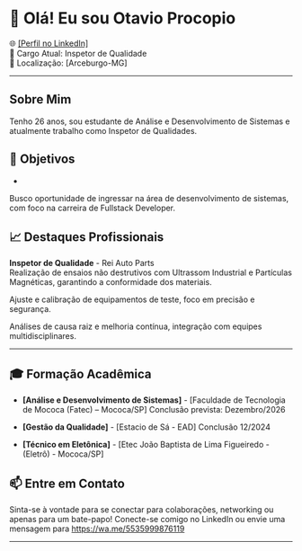# 👋 Olá! Eu sou Otavio Procopio

🌐 [\[Perfil no LinkedIn\]](https://www.linkedin.com/in/otavio-procopio/)  
💼 Cargo Atual: Inspetor de Qualidade  
📍 Localização: [Arceburgo-MG]

---
## Sobre Mim

Tenho 26 anos, sou estudante de Análise e Desenvolvimento de Sistemas e atualmente trabalho como Inspetor de Qualidades.

## 🌟 Objetivos
- 
Busco oportunidade de ingressar na área de desenvolvimento de sistemas, com foco na carreira de Fullstack Developer.

## 📈 Destaques Profissionais

**Inspetor de Qualidade** - Rei Auto Parts  
Realização de ensaios não destrutivos com Ultrassom Industrial e Partículas Magnéticas, garantindo a conformidade dos materiais.

Ajuste e calibração de equipamentos de teste, foco em precisão e segurança.

Análises de causa raiz e melhoria contínua, integração com equipes multidisciplinares.

---

## 🎓 Formação Acadêmica
- **[Análise e Desenvolvimento de Sistemas]** - [Faculdade de Tecnologia de Mococa (Fatec) – Mococa/SP]
Conclusão prevista: Dezembro/2026

- **[Gestão da Qualidade]** - [Estacio de Sá - EAD]
  Conclusão 12/2024 
  
- **[Técnico em Eletônica]** - [Etec João Baptista de Lima Figueiredo - (Eletrô) - Mococa/SP]

## 📫 Entre em Contato
Sinta-se à vontade para se conectar para colaborações, networking ou apenas para um bate-papo! Conecte-se comigo no LinkedIn ou envie uma mensagem para https://wa.me/5535999876119

---
